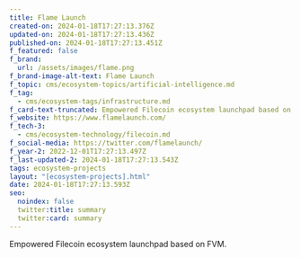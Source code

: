 ```yaml
---
title: Flame Launch
created-on: 2024-01-18T17:27:13.376Z
updated-on: 2024-01-18T17:27:13.436Z
published-on: 2024-01-18T17:27:13.451Z
f_featured: false
f_brand:
  url: /assets/images/flame.png
f_brand-image-alt-text: Flame Launch
f_topic: cms/ecosystem-topics/artificial-intelligence.md
f_tag:
  - cms/ecosystem-tags/infrastructure.md
f_card-text-truncated: Empowered Filecoin ecosystem launchpad based on FVM.
f_website: https://www.flamelaunch.com/
f_tech-3:
  - cms/ecosystem-technology/filecoin.md
f_social-media: https://twitter.com/flamelaunch/
f_year-2: 2022-12-01T17:27:13.497Z
f_last-updated-2: 2024-01-18T17:27:13.543Z
tags: ecosystem-projects
layout: "[ecosystem-projects].html"
date: 2024-01-18T17:27:13.593Z
seo:
  noindex: false
  twitter:title: summary
  twitter:card: summary
---
```

Empowered Filecoin ecosystem launchpad based on FVM.